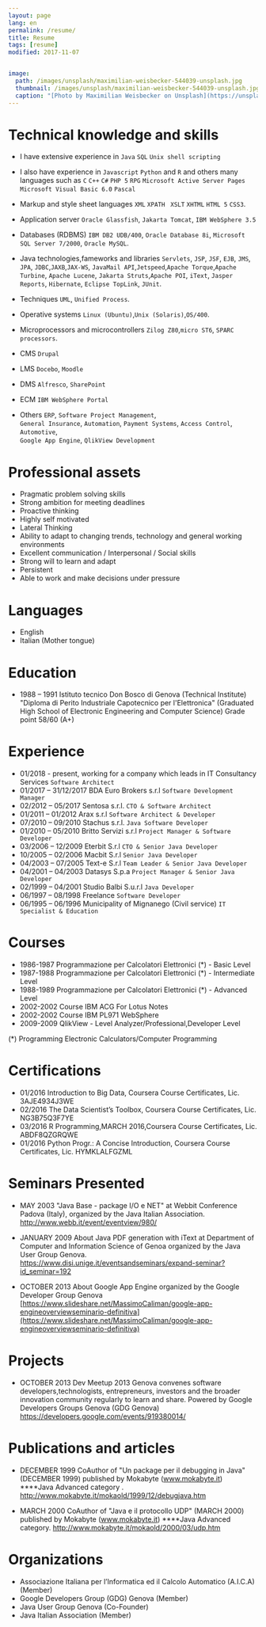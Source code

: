 ```yaml
---
layout: page
lang: en
permalink: /resume/
title: Resume
tags: [resume]
modified: 2017-11-07


image:
  path: /images/unsplash/maximilian-weisbecker-544039-unsplash.jpg
  thumbnail: /images/unsplash/maximilian-weisbecker-544039-unsplash.jpg
  caption: "[Photo by Maximilian Weisbecker on Unsplash](https://unsplash.com/photos/1td5Iq5IvNc?utm_source=unsplash&utm_medium=referral&utm_content=creditCopyText)"
---
```


# Technical knowledge and skills

* I have extensive experience in `Java` `SQL` `Unix shell scripting`

* I also have experience in `Javascript` `Python` and `R` and others many languages such as `C` `C++` `C#` `PHP 5` `RPG` `Microsoft Active Server Pages` `Microsoft Visual Basic 6.0` `Pascal`

* Markup and style sheet languages 
`XML` `XPATH ` `XSLT` `XHTML` `HTML 5` `CSS3`.
* Application server
`Oracle Glassfish`, `Jakarta Tomcat`, `IBM WebSphere 3.5`

* Databases (RDBMS)
`IBM DB2 UDB/400`, `Oracle Database 8i`, `Microsoft SQL Server 7/2000`, `Oracle MySQL`. 

* Java technologies,fameworks and libraries
`Servlets`, `JSP`, `JSF`, `EJB`, `JMS`, `JPA`, `JDBC`,`JAXB`,`JAX-WS`, `JavaMail API`,`Jetspeed`,`Apache Torque`,`Apache Turbine`, `Apache Lucene`, `Jakarta Struts`,`Apache POI`, `iText`, `Jasper Reports`, `Hibernate`, `Eclipse TopLink`, `JUnit`.

* Techniques
`UML`, `Unified Process`.

* Operative systems
`Linux (Ubuntu)`,`Unix (Solaris)`,`OS/400`.

* Microprocessors and microcontrollers
`Zilog Z80`,`micro ST6`, `SPARC processors`.

* CMS
`Drupal` 
* LMS
`Docebo`, `Moodle`
* DMS 
`Alfresco`, `SharePoint`
* ECM
`IBM WebSphere Portal`   


* Others
`ERP`, `Software Project Management`,  
`General Insurance`, 
`Automation`, 
`Payment Systems`, 
`Access Control`, 
`Automotive`,  
`Google App Engine`, 
`QlikView Development` 

# Professional assets
* Pragmatic problem solving skills 
* Strong ambition for meeting deadlines 
* Proactive thinking 
* Highly self motivated
* Lateral Thinking 
* Ability to adapt to changing trends, technology and general working environments
* Excellent communication / Interpersonal / Social skills 
* Strong will to learn and adapt 
* Persistent 
* Able to work and make decisions under pressure

# Languages
* English
* Italian (Mother tongue)


# Education
* 1988 – 1991 Istituto tecnico Don Bosco di Genova (Technical Institute) 
"Diploma di Perito Industriale Capotecnico per l'Elettronica"
(Graduated High School of Electronic Engineering and Computer Science)
Grade point 58/60 (A+)


# Experience
* 01/2018 - present, working for a company which leads in IT Consultancy Services `Software Architect`
* 01/2017 – 31/12/2017 BDA Euro Brokers s.r.l `Software Development Manager` 
* 02/2012 – 05/2017 Sentosa s.r.l. `CTO & Software Architect` 
* 01/2011 – 01/2012 Arax s.r.l  `Software Architect & Developer `
* 07/2010 – 09/2010 Stachus s.r.l. `Java Software Developer` 
* 01/2010 – 05/2010 Britto Servizi s.r.l `Project Manager & Software Developer`
* 03/2006 – 12/2009 Eterbit S.r.l `CTO & Senior Java Developer`
* 10/2005 – 02/2006 Macbit S.r.l `Senior Java Developer` 
* 04/2003 – 07/2005 Text-e S.r.l  `Team Leader & Senior Java Developer`
* 04/2001 – 04/2003 Datasys S.p.a `Project Manager & Senior Java Developer` 
* 02/1999 – 04/2001 Studio Balbi S.u.r.l `Java Developer` 
* 06/1997 – 08/1998 Freelance `Software Developer`        
* 06/1995 – 06/1996 Municipality of Mignanego (Civil service) `IT Specialist & Education`

# Courses

* 1986-1987 Programmazione per Calcolatori Elettronici (*) - Basic Level
* 1987-1988 Programmazione per Calcolatori Elettronici (*) - Intermediate Level
* 1988-1989 Programmazione per Calcolatori Elettronici (*) - Advanced Level 
* 2002-2002 Course IBM ACG For Lotus Notes
* 2002-2002 Course IBM PL971 WebSphere
* 2009-2009 QlikView - Level Analyzer/Professional,Developer Level

(*) Programming Electronic Calculators/Computer Programming

# Certifications
* 01/2016 Introduction to Big Data, Coursera Course Certificates, Lic. 3AJE4934J3WE
* 02/2016 The Data Scientist’s Toolbox, Coursera Course Certificates, Lic. NG3B75Q3F7YE
* 03/2016 R Programming,MARCH 2016,Coursera Course Certificates, Lic. ABDF8QZGRQWE
* 01/2016 Python Progr.: A Concise Introduction, Coursera Course Certificates, Lic. HYMKLALFGZML


# Seminars Presented
* MAY 2003 
 "Java Base - package I/O e NET" at Webbit Conference Padova (Italy), organized by the
Java Italian Association.
http://www.webb.it/event/eventview/980/

* JANUARY 2009
About Java PDF generation with iText at Department of Computer and Information Science of Genoa organized by the Java User Group Genova.
https://www.disi.unige.it/eventsandseminars/expand-seminar?id_seminar=192

* OCTOBER 2013
About Google App Engine organized by the Google Developer Group Genova
[https://www.slideshare.net/MassimoCaliman/google-app-engineoverviewseminario-definitiva](https://www.slideshare.net/MassimoCaliman/google-app-engineoverviewseminario-definitiva)


# Projects

* OCTOBER 2013
Dev Meetup 2013 Genova convenes software developers,technologists, 
entrepreneurs, investors and the broader innovation community regularly to learn and share. 
Powered by Google Developers Groups Genova (GDG Genova)
https://developers.google.com/events/919380014/

# Publications and articles

* DECEMBER 1999
CoAuthor of "Un package per il debugging in Java" (DECEMBER 1999) 
published by Mokabyte (www.mokabyte.it) ****Java Advanced category .
http://www.mokabyte.it/mokaold/1999/12/debugjava.htm

* MARCH 2000
CoAuthor of "Java e il protocollo UDP" (MARCH 2000) 
published by Mokabyte (www.mokabyte.it) ****Java Advanced category.
http://www.mokabyte.it/mokaold/2000/03/udp.htm


# Organizations

* Associazione Italiana per l’Informatica ed il Calcolo Automatico (A.I.C.A) (Member) 
* Google Developers Group (GDG) Genova (Member)
* Java User Group Genova (Co-Founder)
* Java Italian Association (Member) 
